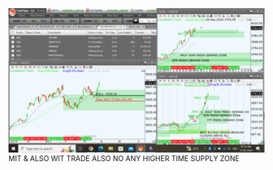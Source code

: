 ![](_attachments/Pasted%20image%2020240331193557.png)
MIT & ALSO WIT TRADE ALSO NO ANY HIGHER TIME SUPPLY ZONE
